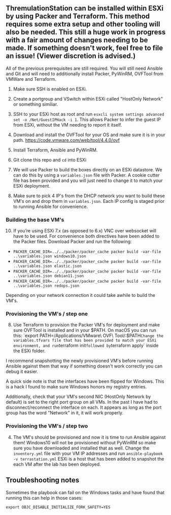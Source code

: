 ## ThremulationStation can be installed within ESXi by using Packer and Terraform. This method requires some extra setup and other tooling will also be needed. This still a huge work in progress with a fair amount of changes needing to be made. If something doesn't work, feel free to file an issue! (Viewer discretion is advised.) ##

All of the previous prerequisites are still required. You will still need Ansible and Git and will need to additionally install Packer, PyWinRM, OVFTool from VMWare and Terraform.

1. Make sure SSH is enabled on ESXi.

2. Create a portgroup and VSwitch within ESXi called "HostOnly Network" or something similiar. 

3. SSH to your ESXi host as root and run `esxcli system settings advanced set -o /Net/GuestIPHack -i 1`. This allows Packer to infer the guest IP from ESXi, without the VM needing to report it itself.

4. Download and install the OVFTool for your OS and make sure it is in your path. https://code.vmware.com/web/tool/4.4.0/ovf

5. Install Terraform, Ansible and PyWinRM.

6. Git clone this repo and `cd` into ESXi

7. We will use Packer to build the boxes directly on an ESXi datastore. We can do this by using a `variables.json` file with Packer. A cookie cutter file has been provided and you will just need to change it to match your ESXi deployment. 
8. Make sure to pick 4 IP's from the DHCP network you want to build these VM's on and drop them in `variables.json`. Each IP config is staged prior to running Ansible for convenience. 

### Building the base VM's

10. If you’re using ESXi 7.x (as opposed to 6.x) VNC over websocket will have to be used. For convenience both directives have been added to the Packer files. Download Packer and run the following: 
- `PACKER_CACHE_DIR=../../packer/packer_cache packer build -var-file ..\variables.json windows10.json`
- `PACKER_CACHE_DIR=../../packer/packer_cache packer build -var-file ..\variables.json elastic.json`
- `PACKER_CACHE_DIR=../../packer/packer_cache packer build -var-file ..\variables.json debian11.json` 
- `PACKER_CACHE_DIR=../../packer/packer_cache packer build -var-file ..\variables.json redops.json`

Depending on your network connection it could take awhile to build the VM's. 

### Provisioning the VM's / step one
8. Use Terraform to provision the Packer VM's for deployment and make sure OVFTool is installed and in your $PATH. On macOS you can run this: `export PATH=/Applications/VMware\ OVF\ Tool/:$PATH`
Change the variables.tfvars file that has been provided to match your ESXi environment, and run `terraform init` followed by `terraform apply` inside the ESXi folder. 

I recommend snapshotting the newly provisioned VM's before running Ansible against them that way if something doesn't work correctly you can debug it easier.

A quick side note is that the interfaces have been flipped for Windows. This is a hack I found to make sure Windows honors my registry entries. 

Additionally, check that your VM's second NIC (HostOnly Network by default) is set to the right port group on all VMs. In the past I have had to disconnect/reconnect the interface on each. It appears as long as the port group has the word "Network" in it, it will work properly. 

### Provisioning the VM's / step two
4. The VM's should be provisioned and now it is time to run Ansible against them! Windows10 will not be provisioned without PyWinRM so make sure you have downloaded and installed that as well. Change the `inventory.yml` file with your VM IP addresses and run `ansible-playbook -v terrastation.yml` ESXi is a host that has been added to snapshot the each VM after the lab has been deployed.

## Troubleshooting notes
Sometimes the playbook can fail on the Windows tasks and have found that running this can help in those cases: 

`export OBJC_DISABLE_INITIALIZE_FORK_SAFETY=YES`
